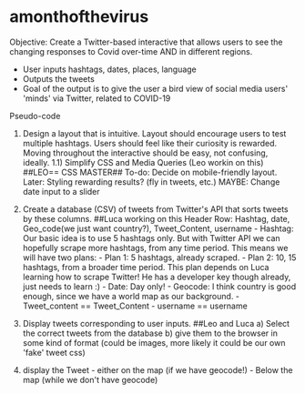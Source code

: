# amonthofthevirus

Objective: Create a Twitter-based interactive that allows users to see the changing responses to Covid over-time AND in different regions.

-   User inputs hashtags, dates, places, language
-   Outputs the tweets
-   Goal of the output is to give the user a bird view of social media users' 'minds' via Twitter, related to COVID-19

Pseudo-code

1) Design a layout that is intuitive. Layout should encourage users to test multiple hashtags. Users should feel like their curiosity is rewarded. Moving throughout the interactive should be easy, not confusing, ideally.
1.1) Simplify CSS and Media Queries (Leo workin on this)
  \##LEO== CSS MASTER##
  To-do: Decide on mobile-friendly layout.
  Later: Styling rewarding results? (fly in tweets, etc.)
  MAYBE: Change date input to a slider

2) Create a database (CSV) of tweets from  Twitter's API that sorts tweets by these columns. ##Luca working on this
  Header Row: Hashtag, date, Geo_code(we just want country?), Tweet_Content, username
    \- Hashtag: Our basic idea is to use 5 hashtags only. But with Twitter API we can hopefully scrape more hashtags, from any time period. This means we will have two plans:
      \- Plan 1: 5 hashtags, already scraped.
      \- Plan 2: 10, 15 hashtags, from a broader time period. This plan depends on Luca learning how to scrape Twitter! He has a developer key though already, just needs to learn :)
    \- Date: Day only!
    \- Geocode: I think country is good enough, since we have a world map as our background.
    \- Tweet_content == Tweet_Content
    \- username == username

3) Display tweets corresponding to user inputs. ##Leo and Luca
  a) Select the correct tweets from the database
  b) give them to the browser in some kind of format (could be images, more likely it could be our own 'fake' tweet css)
  3) display the Tweet
    \- either on the map (if we have geocode!)
    \- Below the map (while we don't have geocode)

